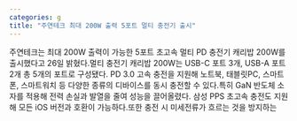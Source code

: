 ```yaml
---
categories: g
title: "주연테크 최대 200W 출력 5포트 멀티 충전기 출시"
---
```

주연테크는 최대 200W 출력이 가능한 5포트 초고속 멀티 PD 충전기 캐리밥 200W를 출시했다고 26일 밝혔다.멀티 충전기 캐리밥 200W는 USB-C 포트 3개, USB-A 포트 2개 총 5개의 포트로 구성됐다. PD 3.0 고속 충전을 지원해 노트북, 태블릿PC, 스마트폰, 스마트워치 등 다양한 종류의 디바이스를 동시 충전할 수 있다.특히 GaN 반도체 소자를 적용해 전력 손실과 발열을 줄여 성능을 끌어올렸다. 삼성 PPS 초고속 충전도 지원해 모든 iOS 버전과 호환이 가능하다.또한 충전 시 미세전류가 흐르는 것을 방지하는